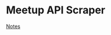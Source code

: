 # Meetup API Scraper

[Notes](https://docs.google.com/document/d/18bTLGrjRCYv31-l661_t2NsbJ8M7TTtWqr5x4hWSkOg/edit?usp=sharing)
